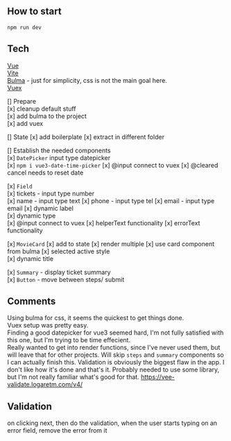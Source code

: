 ## How to start
`npm run dev`  

## Tech
[Vue](https://v3.vuejs.org/)  
[Vite](https://vitejs.dev/)  
[Bulma](https://bulma.io/) - just for simplicity, css is not the main goal here.  
[Vuex](https://next.vuex.vuejs.org)  

[] Prepare  
  [x] cleanup default stuff  
  [x] add bulma to the project  
  [x] add vuex

[] State
  [x] add boilerplate
  [x] extract in different folder

[] Establish the needed components  
  [x] `DatePicker` input type datepicker  
    [x] `npm i vue3-date-time-picker` 
    [x] @input connect to vuex
    [x] @cleared cancel needs to reset date

  [x] `Field`  
    [x] tickets - input type number  
    [x] name - input type text 
    [x] phone - input type tel 
    [x] email - input type email
    [x] dynamic label  
    [x] dynamic type  
    [x] @input connect to vuex
    [x] helperText functionality
    [x] errorText functionality

  [x] `MovieCard`
    [x] add to state
    [x] render multiple
    [x] use card component from bulma
    [x] selected active style  
    [x] dynamic title

  [x] `Summary` - display ticket summary  
  [x] `Button` - move between steps/  submit  


## Comments
Using bulma for css, it seems the quickest to get things done.  
Vuex setup was pretty easy.  
Finding a good datepicker for vue3 seemed hard, I'm not fully satisfied with this one, but I'm trying to be time effecient.  
Really wanted to get into render functions, since I've never used them, but will leave that for other projects.
Will skip `steps` and `summary` components so I can actually finish this.
Validation is obviously the biggest flaw in the app. I don't like how it's done and that's it. Probably needed to use some library, but I'm not really familiar what's good for that. https://vee-validate.logaretm.com/v4/

## Validation
on clicking next, then do the validation, when the user starts typing on an error field, remove the error from it